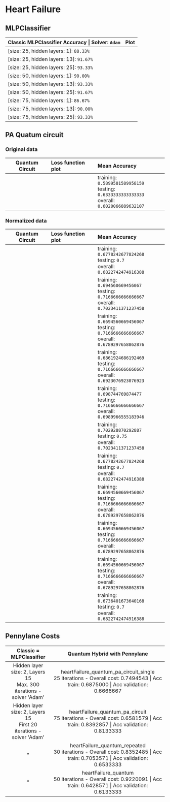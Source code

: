 # Heart Failure

## MLPClassifier

| Classic MLPClassifier Accuracy \| Solver: `Adam` | Plot                                                           |
| :----------------------------------------------- | :------------------------------------------------------------- |
| [size: 25, hidden layers: 1]:  `88.33%`          | <img src="assets/MLPClassifier_heart-failure_01.png" alt="" /> |
| [size: 25, hidden layers: 13]:  `91.67%`         | <img src="assets/MLPClassifier_heart-failure_02.png" alt="" /> |
| [size: 25, hidden layers: 25]:  `93.33%`         | <img src="assets/MLPClassifier_heart-failure_03.png" alt="" /> |
| [size: 50, hidden layers: 1]:  `90.00%`          | <img src="assets/MLPClassifier_heart-failure_04.png" alt="" /> |
| [size: 50, hidden layers: 13]:  `93.33%`         | <img src="assets/MLPClassifier_heart-failure_05.png" alt="" /> |
| [size: 50, hidden layers: 25]:  `91.67%`         | <img src="assets/MLPClassifier_heart-failure_06.png" alt="" /> |
| [size: 75, hidden layers: 1]:  `86.67%`          | <img src="assets/MLPClassifier_heart-failure_07.png" alt="" /> |
| [size: 75, hidden layers: 13]:  `90.00%`         | <img src="assets/MLPClassifier_heart-failure_08.png" alt="" /> |
| [size: 75, hidden layers: 25]:  `93.33%`         | <img src="assets/MLPClassifier_heart-failure_09.png" alt="" /> |


## PA Quatum circuit

### Original data
|                           Quantum Circuit                            | Loss function plot                                                        | Mean Accuracy                                                                                        |
| :------------------------------------------------------------------: | :------------------------------------------------------------------------ | :--------------------------------------------------------------------------------------------------- |
| <img src="assets/PA-QuantumCicrcuit_heart-failure_01.png"  alt="" /> | <img src="assets/PA-QuantumCicrcuit_heart-failure_plot_01.png"  alt="" /> | training: `0.5899581589958159`<br />testing: `0.6333333333333333`<br />overall: `0.6020066889632107` |
### Normalized data
|                           Quantum Circuit                            | Loss function plot                                                        | Mean Accuracy                                                                                        |
| :------------------------------------------------------------------: | :------------------------------------------------------------------------ | :--------------------------------------------------------------------------------------------------- |
| <img src="assets/PA-QuantumCicrcuit_heart-failure_01.png"  alt="" /> | <img src="assets/PA-QuantumCicrcuit_heart-failure_plot_02.png"  alt="" /> | training: `0.6778242677824268`<br />testing: `0.7`<br />overall: `0.6822742474916388`                |
| <img src="assets/PA-QuantumCicrcuit_heart-failure_02.png"  alt="" /> | <img src="assets/PA-QuantumCicrcuit_heart-failure_plot_03.png"  alt="" /> | training: `0.694560669456067`<br />testing: `0.7166666666666667`<br />overall: `0.7023411371237458`  |
| <img src="assets/PA-QuantumCicrcuit_heart-failure_03.png"  alt="" /> | <img src="assets/PA-QuantumCicrcuit_heart-failure_plot_04.png"  alt="" /> | training: `0.6694560669456067`<br />testing: `0.7166666666666667`<br />overall: `0.6789297658862876` |
| <img src="assets/PA-QuantumCicrcuit_heart-failure_04.png"  alt="" /> | <img src="assets/PA-QuantumCicrcuit_heart-failure_plot_05.png"  alt="" /> | training: `0.6861924686192469`<br />testing: `0.7166666666666667`<br />overall: `0.6923076923076923` |
| <img src="assets/PA-QuantumCicrcuit_heart-failure_05.png"  alt="" /> | <img src="assets/PA-QuantumCicrcuit_heart-failure_plot_06.png"  alt="" /> | training: `0.698744769874477`<br />testing: `0.7166666666666667`<br />overall: `0.6989966555183946`  |
| <img src="assets/PA-QuantumCicrcuit_heart-failure_06.png"  alt="" /> | <img src="assets/PA-QuantumCicrcuit_heart-failure_plot_07.png"  alt="" /> | training: `0.702928870292887`<br />testing: `0.75`<br />overall: `0.7023411371237458`                |
| <img src="assets/PA-QuantumCicrcuit_heart-failure_07.png"  alt="" /> | <img src="assets/PA-QuantumCicrcuit_heart-failure_plot_08.png"  alt="" /> | training: `0.6778242677824268`<br />testing: `0.7`<br />overall: `0.6822742474916388`                |
| <img src="assets/PA-QuantumCicrcuit_heart-failure_08.png"  alt="" /> | <img src="assets/PA-QuantumCicrcuit_heart-failure_plot_09.png"  alt="" /> | training: `0.6694560669456067`<br />testing: `0.7166666666666667`<br />overall: `0.6789297658862876` |
| <img src="assets/PA-QuantumCicrcuit_heart-failure_09.png"  alt="" /> | <img src="assets/PA-QuantumCicrcuit_heart-failure_plot_10.png"  alt="" /> | training: `0.6694560669456067`<br />testing: `0.7166666666666667`<br />overall: `0.6789297658862876` |
| <img src="assets/PA-QuantumCicrcuit_heart-failure_09.png"  alt="" /> | <img src="assets/PA-QuantumCicrcuit_heart-failure_plot_10.png"  alt="" /> | training: `0.6694560669456067`<br />testing: `0.7166666666666667`<br />overall: `0.6789297658862876` |
| <img src="assets/PA-QuantumCicrcuit_heart-failure_10.png"  alt="" /> | <img src="assets/PA-QuantumCicrcuit_heart-failure_plot_11.png"  alt="" /> | training: `0.6736401673640168`<br />testing: `0.7`<br />overall: `0.6822742474916388`                |



## Pennylane Costs


|                                                        Classic = MLPClassifier                                                        |                                                                                            Quantum Hybrid with Pennylane                                                                                             |
| :-----------------------------------------------------------------------------------------------------------------------------------: | :------------------------------------------------------------------------------------------------------------------------------------------------------------------------------------------------------------------: |
| <img src="images/heartFailure_classic_01.png" alt="" /><br />Hidden layer size: 2, Layers 15<br />Max. 300 iterations - solver 'Adam' | <img src="images/heartFailure_quantum_pa_circuit_single.png" alt="" /><br />heartFailure_quantum_pa_circuit_single<br />25 iterations - Overall cost: 0.7494543 \| Acc train: 0.6875000 \| Acc validation: 0.6666667 |
| <img src="images/heartFailure_classic_02.png" alt="" /><br />Hidden layer size: 2, Layers 15<br />First 20 iterations - solver 'Adam' |        <img src="images/heartFailure_quantum_pa_circuit.png" alt="" /><br />heartFailure_quantum_pa_circuit<br />75 iterations - Overall cost: 0.6581579 \| Acc train: 0.8392857 \| Acc validation: 0.8133333        |
|                                                                   "                                                                   |          <img src="images/heartFailure_quantum_repeated.png" alt="" /><br />heartFailure_quantum_repeated<br />30 iterations - Overall cost: 0.8352485 \| Acc train: 0.7053571 \| Acc validation: 0.6533333          |
|                                                                   "                                                                   |                   <img src="images/heartFailure_quantum.png" alt="" /><br />heartFailure_quantum<br />50 iterations - Overall cost: 0.9220091 \| Acc train: 0.6428571 \| Acc validation: 0.6133333                   |
